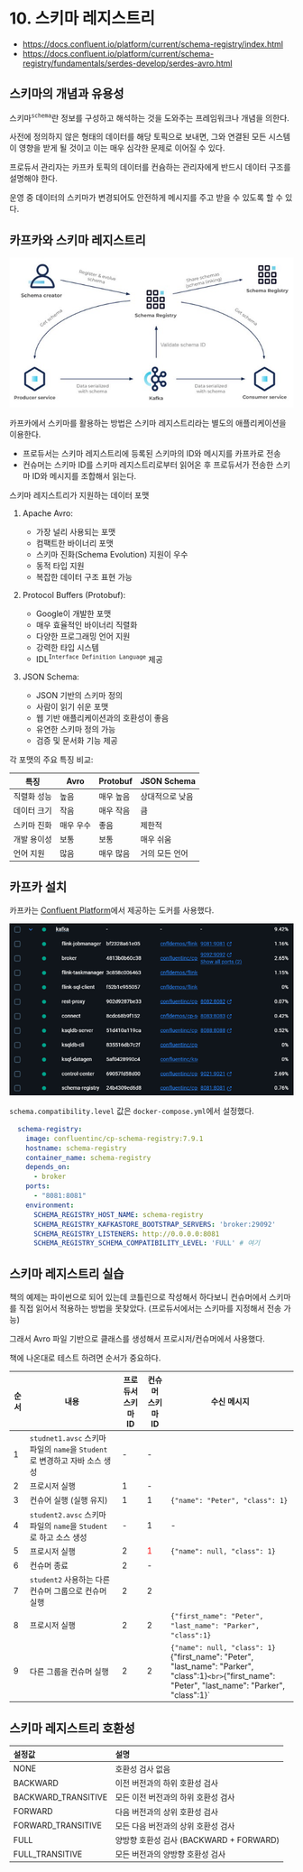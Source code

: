 # 10. 스키마 레지스트리

* https://docs.confluent.io/platform/current/schema-registry/index.html
* https://docs.confluent.io/platform/current/schema-registry/fundamentals/serdes-develop/serdes-avro.html

## 스키마의 개념과 유용성

스키마<sup>`schema`</sup>란 정보를 구성하고 해석하는 것을 도와주는 프레임워크나 개념을 의한다.

사전에 정의하지 않은 형태의 데이터를 해당 토픽으로 보내면, 그와 연결된 모든 시스템이 영향을 받게 될 것이고 이는 매우 심각한 문제로 이어질 수 있다.

프로듀서 관리자는 카프카 토픽의 데이터를 컨슘하는 관리자에게 반드시 데이터 구조를 설명해야 한다.

운영 중 데이터의 스키마가 변경되어도 안전하게 메시지를 주고 받을 수 있도록 할 수 있다.

## 카프카와 스키마 레지스트리

![스키마 레지스트리 구성도](assets/schema-registry.jpg)

카프카에서 스키마를 활용하는 방법은 스키마 레지스트리라는 별도의 애플리케이션을 이용한다.

* 프로듀서는 스키마 레지스트리에 등록된 스키마의 ID와 메시지를 카프카로 전송
* 컨슈머는 스키마 ID를 스키마 레지스트리로부터 읽어온 후 프로듀서가 전송한 스키마 ID와 메시지를 조합해서 읽는다.

스키마 레지스트리가 지원하는 데이터 포맷

1. Apache Avro:
    - 가장 널리 사용되는 포맷
    - 컴팩트한 바이너리 포맷
    - 스키마 진화(Schema Evolution) 지원이 우수
    - 동적 타입 지원
    - 복잡한 데이터 구조 표현 가능

2. Protocol Buffers (Protobuf):
    - Google이 개발한 포맷
    - 매우 효율적인 바이너리 직렬화
    - 다양한 프로그래밍 언어 지원
    - 강력한 타입 시스템
    - IDL<sup>`Interface Definition Language`</sup> 제공

3. JSON Schema:
    - JSON 기반의 스키마 정의
    - 사람이 읽기 쉬운 포맷
    - 웹 기반 애플리케이션과의 호환성이 좋음
    - 유연한 스키마 정의 가능
    - 검증 및 문서화 기능 제공

각 포맷의 주요 특징 비교:

| 특징     | Avro  | Protobuf | JSON Schema |
|--------|-------|----------|-------------|
| 직렬화 성능 | 높음    | 매우 높음    | 상대적으로 낮음    |
| 데이터 크기 | 작음    | 매우 작음    | 큼           |
| 스키마 진화 | 매우 우수 | 좋음       | 제한적         |
| 개발 용이성 | 보통    | 보통       | 매우 쉬움       |
| 언어 지원  | 많음    | 매우 많음    | 거의 모든 언어    |

## 카프카 설치

카프카는 [Confluent Platform](https://docs.confluent.io/platform/current/get-started/platform-quickstart.html)에서 제공하는 도커를
사용했다.

![docker.png](assets/docker.png)

`schema.compatibility.level` 값은 `docker-compose.yml`에서 설정했다.

```yaml
  schema-registry:
    image: confluentinc/cp-schema-registry:7.9.1
    hostname: schema-registry
    container_name: schema-registry
    depends_on:
      - broker
    ports:
      - "8081:8081"
    environment:
      SCHEMA_REGISTRY_HOST_NAME: schema-registry
      SCHEMA_REGISTRY_KAFKASTORE_BOOTSTRAP_SERVERS: 'broker:29092'
      SCHEMA_REGISTRY_LISTENERS: http://0.0.0.0:8081
      SCHEMA_REGISTRY_SCHEMA_COMPATIBILITY_LEVEL: 'FULL' # 여기
```

## 스키마 레지스트리 실습

책의 예제는 파이썬으로 되어 있는데 코틀린으로 작성해서 하다보니 컨슈머에서 스키마를 직접 읽어서 적용하는 방법을 못찾았다. (프로듀서에서는 스키마를 지정해서 전송 가능)

그래서 Avro 파일 기반으로 클래스를 생성해서 프로시저/컨슈머에서 사용했다.

책에 나온대로 테스트 하려면 순서가 중요하다.

| 순서 | 내용                                                       | 프로듀서 스키마 ID | 컨슈머 스키마 ID                        | 수신 메시지                                                                                                                                                    |
|----|----------------------------------------------------------|-------------|-----------------------------------|-----------------------------------------------------------------------------------------------------------------------------------------------------------|
| 1  | `studnet1.avsc` 스키마 파일의 `name`을 `Student`로 변경하고 자바 소스 생성 | -           | -                                 |                                                                                                                                                           |
| 2  | 프로시저 실행                                                  | 1           | -                                 |                                                                                                                                                           |
| 3  | 컨슈어 실행 (실행 유지)                                           | 1           | 1                                 | `{"name": "Peter", "class": 1}`                                                                                                                           |
| 4  | `student2.avsc` 스키마 파일의 `name`을 `Student`로 하고 소스 생성      | -           | 1                                 | -                                                                                                                                                         |
| 5  | 프로시저 실행                                                  | 2           | <span style="color:red;">1</span> | `{"name": null, "class": 1}`                                                                                                                              |
| 6  | 컨슈머 종료                                                   | 2           | -                                 |                                                                                                                                                           |
| 7  | `student2` 사용하는 다른 컨슈머 그룹으로 컨슈머 실행                       | 2           | 2                                 |                                                                                                                                                           |
| 8  | 프로시저 실행                                                  | 2           | 2                                 | `{"first_name": "Peter", "last_name": "Parker", "class":1}`                                                                                               |
| 9  | 다른 그룹을 컨슈머 실행                                            | 2           | 2                                 | `{"name": null, "class": 1}`<br>{"first_name": "Peter", "last_name": "Parker", "class":1}`<br>`{"first_name": "Peter", "last_name": "Parker", "class":1}` |

## 스키마 레지스트리 호환성

| 설정값                 | 설명                              |
|:--------------------|:--------------------------------|
| NONE                | 호환성 검사 없음                       |
| BACKWARD            | 이전 버전과의 하위 호환성 검사               |
| BACKWARD_TRANSITIVE | 모든 이전 버전과의 하위 호환성 검사            |
| FORWARD             | 다음 버전과의 상위 호환성 검사               |
| FORWARD_TRANSITIVE  | 모든 다음 버전과의 상위 호환성 검사            |
| FULL                | 양방향 호환성 검사 (BACKWARD + FORWARD) |
| FULL_TRANSITIVE     | 모든 버전과의 양방향 호환성 검사              |
